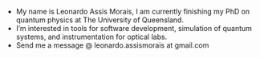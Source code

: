 - My name is Leonardo Assis Morais, I am currently finishing my PhD on quantum physics at The University of Queensland.
- I’m interested in tools for software development, simulation of quantum systems, and instrumentation for optical labs.
- Send me a message @ leonardo.assismorais at gmail.com

<!---
Leo-am/Leo-am is a ✨ special ✨ repository because its `README.md` (this file) appears on your GitHub profile.
You can click the Preview link to take a look at your changes.
--->
